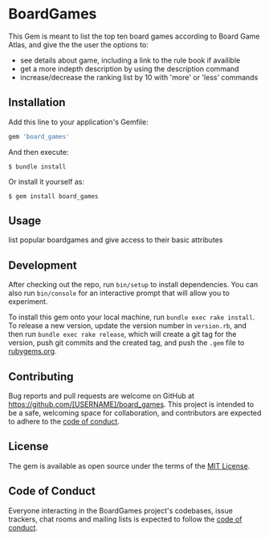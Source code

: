 # BoardGames

This Gem is meant to list the top ten board games according to Board Game Atlas, and give the the user the options to:

- see details about game, including a link to the rule book if availible
- get a more indepth description by using the description command
- increase/decrease the ranking list by 10 with 'more' or 'less' commands

## Installation

Add this line to your application's Gemfile:

```ruby
gem 'board_games'
```

And then execute:

    $ bundle install

Or install it yourself as:

    $ gem install board_games

## Usage

list popular boardgames and give access to their basic attributes

## Development

After checking out the repo, run `bin/setup` to install dependencies. You can also run `bin/console` for an interactive prompt that will allow you to experiment.

To install this gem onto your local machine, run `bundle exec rake install`. To release a new version, update the version number in `version.rb`, and then run `bundle exec rake release`, which will create a git tag for the version, push git commits and the created tag, and push the `.gem` file to [rubygems.org](https://rubygems.org).

## Contributing

Bug reports and pull requests are welcome on GitHub at https://github.com/[USERNAME]/board_games. This project is intended to be a safe, welcoming space for collaboration, and contributors are expected to adhere to the [code of conduct](https://github.com/[USERNAME]/board_games/blob/master/CODE_OF_CONDUCT.md).

## License

The gem is available as open source under the terms of the [MIT License](https://opensource.org/licenses/MIT).

## Code of Conduct

Everyone interacting in the BoardGames project's codebases, issue trackers, chat rooms and mailing lists is expected to follow the [code of conduct](https://github.com/[USERNAME]/board_games/blob/master/CODE_OF_CONDUCT.md).

